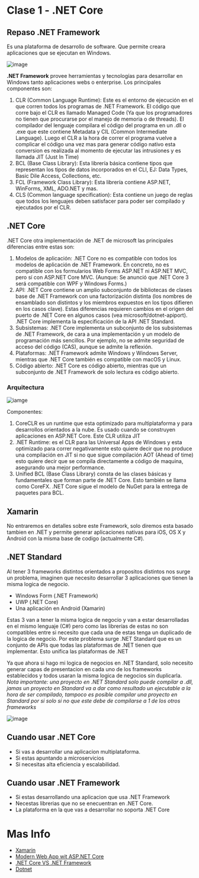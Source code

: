 # Clase 1 - .NET Core

## Repaso .NET Framework

Es una plataforma de desarrollo de software. Que permite creara aplicaciones que se ejecutan en Windows.

![image](http://www.developerin.net/include/ArticleImages/Components.jpg)

**.NET Framework** provee herramientas y tecnologías para desarrollar en Windows tanto aplicaciones webs o enterprise.
Los principales componentes son:

1. CLR (Common Language Runtime): Este es el entorno de ejecución en el que corren todos los programas de .NET Framework. El código que corre bajo el CLR es llamado Managed Code (Ya que los programadores no tienen que procurarse por el manejo de memoria o de threads).
El compilador del lenguaje compilara el código del programa en un .dll o .exe que este contiene Metadata y CIL (Common Intermediate Language).
Luego el CLR a la hora de correr el programa vuelve a complicar el código una vez mas para generar código nativo esta conversion es realizada al momento de ejecutar las intrusiones y es llamada JIT (Just In Time)
2. BCL (Base Class Library): Esta librería básica contiene tipos que representan los tipos de datos incorporados en el CLI, EJ: Data Types, Basic Dile Access, Collections, etc.
3. FCL (Framework Class Library): Esta librería contiene ASP.NET, WinForms, XML, ADO.NET y mas.
4. CLS (Common language specification): Esta contiene un juego de reglas que todos los lenguajes deben satisfacer para poder ser compilado y ejecutados por el CLR.

## .NET Core

.NET Core otra implementación de .NET de microsoft las principales diferencias entre estas son:

1. Modelos de aplicación: .NET Core no es compatible con todos los modelos de aplicación de .NET Framework. En concreto, no es compatible con los formularios Web Forms ASP.NET ni ASP.NET MVC, pero sí con ASP.NET Core MVC. (Aunque: Se anunció que .NET Core 3 será compatible con WPF y Windows Forms.)
2. API: .NET Core contiene un amplio subconjunto de bibliotecas de clases base de .NET Framework con una factorización distinta (los nombres de ensamblado son distintos y los miembros expuestos en los tipos difieren en los casos clave). Estas diferencias requieren cambios en el origen del puerto de .NET Core en algunos casos (vea microsoft/dotnet-apiport). .NET Core implementa la especificación de la API .NET Standard.
3. Subsistemas: .NET Core implementa un subconjunto de los subsistemas de .NET Framework, de cara a una implementación y un modelo de programación más sencillos. Por ejemplo, no se admite seguridad de acceso del código (CAS), aunque se admite la reflexión.
4. Plataformas: .NET Framework admite Windows y Windows Server, mientras que .NET Core también es compatible con macOS y Linux.
5. Código abierto: .NET Core es código abierto, mientras que un subconjunto de .NET Framework de solo lectura es código abierto.

### Arquitectura

![iamge](https://www.dotnetcurry.com/images/dotnetcore/core-future/dotnet-core-architecture.png)

Componentes:

1. CoreCLR es un runtime que esta optimizado para multiplataforma y para desarrollos orientados a la nube. Es usado cuando se construyen aplicaciones en ASP.NET Core. Este CLR utiliza JIT
2. .NET Runtime: es el CLR para las Universal Apps de Windows y esta optimizado para correr negativamente esto quiere decir que no produce una compilación en JIT si no que sigue compilación AOT (Ahead of time) esto quiere decir que se compila directamente a código de maquina, asegurando una mejor performance.
3. Unified BCL (Base Class Library) consta de las clases básicas y fundamentales que forman parte de .NET Core. Esto también se llama como CoreFX. .NET Core sigue el modelo de NuGet para la entrega de paquetes para BCL.

## Xamarin

No entraremos en detalles sobre este Framework, solo diremos esta basado tambien en .NET y permite generar aplicaciones nativas para iOS, OS X y Android con la misma base de codigo (actualmente C#).

## .NET Standard

Al tener 3 frameworks distintos orientados a propositos distintos nos surge un problema, imaginen que necesito desarrollar 3 aplicaciones que tienen la misma logica de negocio.

* Windows Form (.NET Framework)
* UWP (.NET Core)
* Una aplicación en Android (Xamarin)

Estas 3 van a tener la misma logica de negocio y van a estar desarrolladas en el mismo lenguaje (C#) pero como las librerías de estas no son compatibles entre si necesito que cada una de estas tenga un duplicado de la logica de negocio.
Por este problema surge .NET Standard que es un conjunto de APIs que todas las plataformas de .NET tienen que implementar. Esto unifica las plataformas de .NET

Ya que ahora si hago mi logica de negocios en .NET Standard, solo necesito generar capas de presentacion en cada uno de los frameworks establecidos y todos usaran la misma logica de negocios sin duplicarla.
*Nota importante: una proyecto en .NET Standard solo puede compilar a .dll, jamas un proyecto en Standard va a dar como resultado un ejecutable a la hora de ser compilado, tampoco es posible compilar una proyecto en Standard por si solo si no que este debe de compilarse a 1 de los otros frameworks*

![image](https://cdn-images-1.medium.com/max/2400/1*-bQofDO6WBkiru3Tu5VpMg.png)

## Cuando usar .NET Core
 
* Si vas a desarrollar una aplicacion multiplataforma.
* Si estas apuntando a microservicios
* Si necesitas alta eficiencia y escalabilidad.

## Cuando usar .NET Framework

* Si estas desarrollando una aplicacion que usa .NET Framework
* Necestas librerias que no se enecuentran en .NET Core.
* La plataforma en la que vas a desarrollar no soporta .NET Core

# Mas Info

* [Xamarin](https://visualstudio.microsoft.com/es/xamarin)
* [Modern Web App wit ASP.NET Core](https://docs.microsoft.com/en-us/dotnet/standard/modern-web-apps-azure-architecture/)
* [.NET Core VS .NET Framework](https://docs.microsoft.com/en-us/dotnet/standard/choosing-core-framework-server)
* [Dotnet](https://docs.microsoft.com/es-es/dotnet/core/about)
